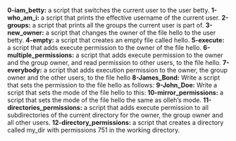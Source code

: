 **0-iam_betty:** a script that switches the current user to the user betty.
**1-who_am_i:** a script that prints the effective username of the current user.
**2-groups:** a script that prints all the groups the current user is part of.
**3-new_owner:** a script that changes the owner of the file hello to the user betty.
**4-empty:** a script that creates an empty file called hello.
**5-execute:** a script that adds execute permission to the owner of the file hello.
**6-multiple_permissions:** a script that adds execute permission to the owner and the group owner, and read permission to other users, to the file hello.
**7-everybody:** a script that adds execution permission to the owner, the group owner and the other users, to the file hello
**8-James_Bond:** Write a script that sets the permission to the file hello as follows:
**9-John_Doe:** Write a script that sets the mode of the file hello to this:
**10-mirror_permissions:** a script that sets the mode of the file hello the same as olleh’s mode.
**11-directories_permissions:** a script that adds execute permission to all subdirectories of the current directory for the owner, the group owner and all other users.
**12-directory_permissions:** a script that creates a directory called my_dir with permissions 751 in the working directory.
